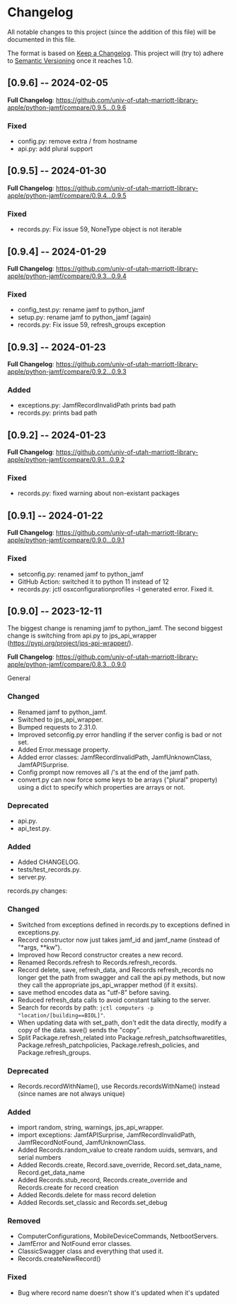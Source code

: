 # Changelog

All notable changes to this project (since the addition of this file) will be documented
in this file.

The format is based on [Keep a Changelog](https://keepachangelog.com/en/1.0.0/).
This project will (try to) adhere to [Semantic Versioning](https://semver.org/spec/v2.0.0.html)
once it reaches 1.0.

## [0.9.6] -- 2024-02-05

**Full Changelog**: https://github.com/univ-of-utah-marriott-library-apple/python-jamf/compare/0.9.5...0.9.6

### Fixed
- config.py: remove extra / from hostname
- api.py: add plural support

## [0.9.5] -- 2024-01-30

**Full Changelog**: https://github.com/univ-of-utah-marriott-library-apple/python-jamf/compare/0.9.4...0.9.5

### Fixed
- records.py: Fix issue 59, NoneType object is not iterable

## [0.9.4] -- 2024-01-29

**Full Changelog**: https://github.com/univ-of-utah-marriott-library-apple/python-jamf/compare/0.9.3...0.9.4

### Fixed
- config_test.py: rename jamf to python_jamf
- setup.py: rename jamf to python_jamf (again)
- records.py: Fix issue 59, refresh_groups exception

## [0.9.3] -- 2024-01-23

**Full Changelog**: https://github.com/univ-of-utah-marriott-library-apple/python-jamf/compare/0.9.2...0.9.3

### Added
- exceptions.py: JamfRecordInvalidPath prints bad path
- records.py: prints bad path

## [0.9.2] -- 2024-01-23

**Full Changelog**: https://github.com/univ-of-utah-marriott-library-apple/python-jamf/compare/0.9.1...0.9.2

### Fixed
- records.py: fixed warning about non-existant packages

## [0.9.1] -- 2024-01-22

**Full Changelog**: https://github.com/univ-of-utah-marriott-library-apple/python-jamf/compare/0.9.0...0.9.1

### Fixed
- setconfig.py: renamed jamf to python_jamf
- GitHub Action: switched it to python 11 instead of 12
- records.py: jctl osxconfigurationprofiles -l generated error. Fixed it.

## [0.9.0] -- 2023-12-11

The biggest change is renaming jamf to python_jamf.
The second biggest change is switching from api.py to jps_api_wrapper (https://pypi.org/project/jps-api-wrapper/).

**Full Changelog**: https://github.com/univ-of-utah-marriott-library-apple/python-jamf/compare/0.8.3...0.9.0

General

### Changed
- Renamed jamf to python_jamf.
- Switched to jps_api_wrapper.
- Bumped requests to 2.31.0.
- Improved setconfig.py error handling if the server config is bad or not set.
- Added Error.message property.
- Added error classes: JamfRecordInvalidPath, JamfUnknownClass, JamfAPISurprise.
- Config prompt now removes all /'s at the end of the jamf path.
- convert.py can now force some keys to be arrays ("plural" property) using a dict to
  specify which properties are arrays or not.

### Deprecated
- api.py.
- api_test.py.

### Added
- Added CHANGELOG.
- tests/test_records.py.
- server.py.

records.py changes:

### Changed
- Switched from exceptions defined in records.py to exceptions defined in exceptions.py.
- Record constructor now just takes jamf_id and jamf_name (instead of "*args, **kw").
- Improved how Record constructor creates a new record.
- Renamed Records.refresh to Records.refresh_records.
- Record delete, save, refresh_data, and Records refresh_records no longer get
  the path from swagger and call the api.py methods,
  but now they call the appropriate jps_api_wrapper method (if it exsits).
- save method encodes data as "utf-8" before saving.
- Reduced refresh_data calls to avoid constant talking to the server.
- Search for records by path: `jctl computers -p "location/[building==BIOL]"`.
- When updating data with set_path, don't edit the data directly, modify a copy of the data.
  save() sends the "copy".
- Split Package.refresh_related into Package.refresh_patchsoftwaretitles, 
  Package.refresh_patchpolicies, Package.refresh_policies, and Package.refresh_groups.

### Deprecated
- Records.recordWithName(), use Records.recordsWithName() instead (since names are not always unique)

### Added
- import random, string, warnings, jps_api_wrapper.
- import exceptions: JamfAPISurprise, JamfRecordInvalidPath, JamfRecordNotFound, JamfUnknownClass.
- Added Records.random_value to create random uuids, semvars, and serial numbers
- Added Records.create, Record.save_override, Record.set_data_name, Record.get_data_name
- Added Records.stub_record, Records.create_override and Records.create for record creation
- Added Records.delete for mass record deletion
- Added Records.set_classic and Records.set_debug

### Removed
- ComputerConfigurations, MobileDeviceCommands, NetbootServers.
- JamfError and NotFound error classes.
- ClassicSwagger class and everything that used it.
- Records.createNewRecord()

### Fixed
- Bug where record name doesn't show it's updated when it's updated
